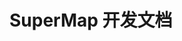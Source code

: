 # SuperMap 开发文档
<script setup lang="ts">
import {defineClientComponent} from 'vitepress'
const ClientHomeMap = defineClientComponent(()=>{
    return import('../components/HomeMap.vue')
})
</script>
<div class="w-full h-96">
    <ClientHomeMap />
</div>

